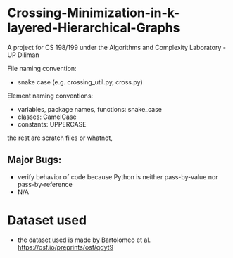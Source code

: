 # Crossing-Minimization-in-k-layered-Hierarchical-Graphs

A project for CS 198/199 under the Algorithms and Complexity Laboratory - UP Diliman




File naming convention:
- snake case (e.g. crossing_util.py, cross.py)

Element naming conventions:
- variables, package names, functions: snake_case
- classes: CamelCase
- constants: UPPERCASE

the rest are scratch files or whatnot,

## Major Bugs: 
-  verify behavior of code because Python is neither pass-by-value nor pass-by-reference
- N/A

# Dataset used
- the dataset used is made by Bartolomeo et al. https://osf.io/preprints/osf/qdyt9
